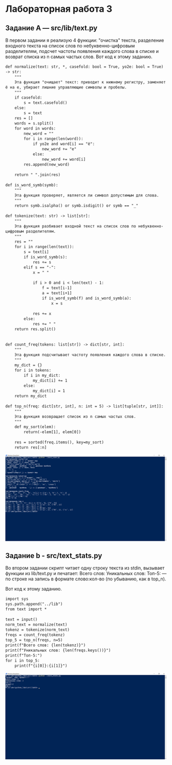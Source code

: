 # Лабораторная работа 3
## Задание A — src/lib/text.py
В первом задании я реализую 4 функции: "очистка" текста, разделение входного текста на список слов по небуквенно-цифровым разделителям, подсчет частоты появления каждого слова в списке и  возврат списка из n самых частых слов.
Вот код к этому заданию.

```
def normalize(text: str, *, casefold: bool = True, yo2e: bool = True) -> str:
    """
    Эта функция "очищает" текст: приводит к нижнему регистру, заменяет ё на е, убирает лишние управляющие символы и пробелы.
    """
    if casefold:
        s = text.casefold()
    else:
        s = text
    res = []
    words = s.split()
    for word in words:
        new_word = ""
        for i in range(len(word)):
            if yo2e and word[i] == "ё":
                new_word += "е"
            else:
                new_word += word[i]
        res.append(new_word)
    
    return " ".join(res)

def is_word_symb(symb):
    """
    Эта функция проверяет, является ли символ допустимым для слова.
    """
    return symb.isalpha() or symb.isdigit() or symb == "_"

def tokenize(text: str) -> list[str]:
    """
    Эта функция разбивает входной текст на список слов по небуквенно-цифровым разделителям.
    """
    res = ""
    for i in range(len(text)):
        s = text[i]
        if is_word_symb(s):
            res += s
        elif s == "-":
            x = " "

            if i > 0 and i < len(text) - 1:
                f = text[i-1]
                a = text[i+1]
                if is_word_symb(f) and is_word_symb(a):
                    x = s
            
            res += x
        else:
            res += " "
    return res.split()


def count_freq(tokens: list[str]) -> dict[str, int]:
    """
    Эта функция подсчитывает частоту появления каждого слова в списке.
    """
    my_dict = {}
    for i in tokens:
        if i in my_dict:
            my_dict[i] += 1
        else:
            my_dict[i] = 1
    return my_dict

def top_n(freq: dict[str, int], n: int = 5) -> list[tuple[str, int]]:
    """
    Эта функция возвращает список из n самых частых слов.
    """
    def my_sort(elem):
        return(-elem[1], elem[0])
    
    res = sorted(freq.items(), key=my_sort)
    return res[:n]

```
![скриншот задания №1](../../images/lab03/img01.png)


## Задание b - src/text_stats.py
Во втором задании скрипт читает одну строку текста из stdin, вызывает функции из lib/text.py и печатает:
Всего слов: <N>
Уникальных слов: <K>
Топ-5: — по строке на запись в формате слово:кол-во (по убыванию, как в top_n).

Вот код к этому заданию.

```
import sys
sys.path.append("../lib")
from text import *

text = input()
norm_text = normalize(text)
tokenz = tokenize(norm_text)
freqs = count_freq(tokenz)
top_5 = top_n(freqs, n=5)
print(f"Всего слов: {len(tokenz)}")
print(f"Уникальных слов: {len(freqs.keys())}")
print(f"Топ-5:")
for i in top_5:
    print(f"{i[0]}:{i[1]}")
```
![скриншот задания №2](../../images/lab03/img02.png)


